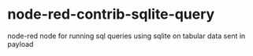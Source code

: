# node-red-contrib-sqlite-query

node-red node for running sql queries using sqlite on tabular data sent in payload

